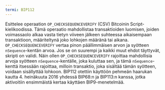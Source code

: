 ```yaml
---
termi: BIP112
---
```


Esittelee operaation `OP_CHECKSEQUENCEVERIFY` (CSV) Bitcoinin Script-kielikoodissa. Tämä operaatio mahdollistaa transaktioiden luomisen, joiden voimassaolo alkaa vasta tietyn viiveen jälkeen suhteessa aikaisempaan transaktioon, määriteltynä joko lohkojen määränä tai aikana. `OP_CHECKSEQUENCEVERIFY` vertaa pinon päällimmäisen arvon ja syötteen `nSequence`-kentän arvoa. Jos se on suurempi ja kaikki muut ehdot täyttyvät, skripti on validi. Näin ollen `OP_CHECKSEQUENCEVERIFY` rajoittaa mahdollisia arvoja syötteen `nSequence`-kentälle, joka kuluttaa sen, ja tämä `nSequence`-kenttä itsessään rajoittaa, milloin transaktio, joka sisältää tämän syötteen, voidaan sisällyttää lohkoon. BIP112 otettiin käyttöön pehmeän haarukan kautta 4. heinäkuuta 2016 yhdessä BIP68:n ja BIP113:n kanssa, jotka aktivoitiin ensimmäistä kertaa käyttäen BIP9-menetelmää.
